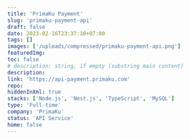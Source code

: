 ```yaml
---
title: 'PrimaKu Payment'
slug: 'primaku-payment-api'
draft: false
date: 2023-02-16T23:37:10+07:00
tags: []
images: ['/uploads/compressed/primaku-payment-api.png']
featuredImg:
toc: false
# description: string, if empty (substring main content)
description:
link: 'https://api-payment.primaku.com'
repo:
hiddenInXml: true
stacks: ['Node.js', 'Nest.js', 'TypeScript', 'MySQL']
type: 'Full-time'
company: 'PrimaKu'
status: 'API Service'
home: false
---
```

